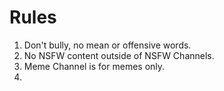 # Rules

1. Don't bully, no mean or offensive words.
2. No NSFW content outside of NSFW Channels.
3. Meme Channel is for memes only.
4. 
